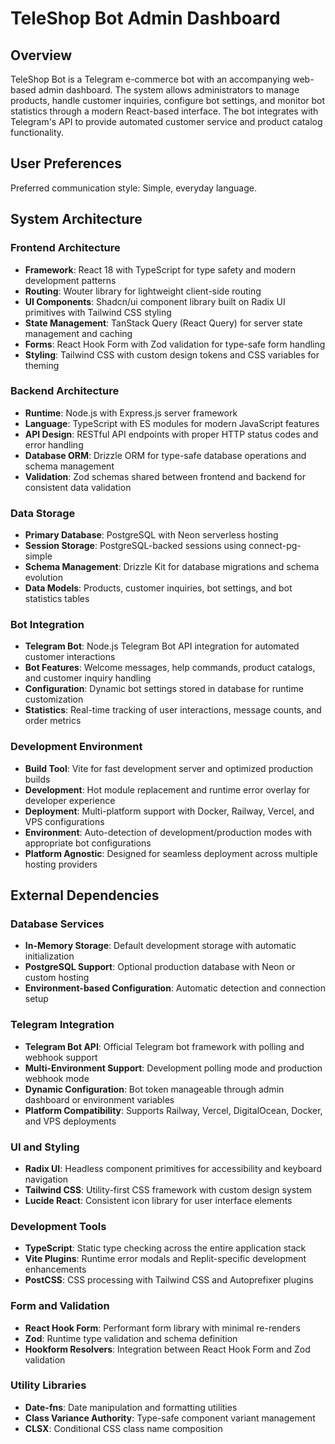 # TeleShop Bot Admin Dashboard

## Overview

TeleShop Bot is a Telegram e-commerce bot with an accompanying web-based admin dashboard. The system allows administrators to manage products, handle customer inquiries, configure bot settings, and monitor bot statistics through a modern React-based interface. The bot integrates with Telegram's API to provide automated customer service and product catalog functionality.

## User Preferences

Preferred communication style: Simple, everyday language.

## System Architecture

### Frontend Architecture
- **Framework**: React 18 with TypeScript for type safety and modern development patterns
- **Routing**: Wouter library for lightweight client-side routing
- **UI Components**: Shadcn/ui component library built on Radix UI primitives with Tailwind CSS styling
- **State Management**: TanStack Query (React Query) for server state management and caching
- **Forms**: React Hook Form with Zod validation for type-safe form handling
- **Styling**: Tailwind CSS with custom design tokens and CSS variables for theming

### Backend Architecture
- **Runtime**: Node.js with Express.js server framework
- **Language**: TypeScript with ES modules for modern JavaScript features
- **API Design**: RESTful API endpoints with proper HTTP status codes and error handling
- **Database ORM**: Drizzle ORM for type-safe database operations and schema management
- **Validation**: Zod schemas shared between frontend and backend for consistent data validation

### Data Storage
- **Primary Database**: PostgreSQL with Neon serverless hosting
- **Session Storage**: PostgreSQL-backed sessions using connect-pg-simple
- **Schema Management**: Drizzle Kit for database migrations and schema evolution
- **Data Models**: Products, customer inquiries, bot settings, and bot statistics tables

### Bot Integration
- **Telegram Bot**: Node.js Telegram Bot API integration for automated customer interactions
- **Bot Features**: Welcome messages, help commands, product catalogs, and customer inquiry handling
- **Configuration**: Dynamic bot settings stored in database for runtime customization
- **Statistics**: Real-time tracking of user interactions, message counts, and order metrics

### Development Environment
- **Build Tool**: Vite for fast development server and optimized production builds
- **Development**: Hot module replacement and runtime error overlay for developer experience
- **Deployment**: Multi-platform support with Docker, Railway, Vercel, and VPS configurations
- **Environment**: Auto-detection of development/production modes with appropriate bot configurations
- **Platform Agnostic**: Designed for seamless deployment across multiple hosting providers

## External Dependencies

### Database Services
- **In-Memory Storage**: Default development storage with automatic initialization
- **PostgreSQL Support**: Optional production database with Neon or custom hosting
- **Environment-based Configuration**: Automatic detection and connection setup

### Telegram Integration
- **Telegram Bot API**: Official Telegram bot framework with polling and webhook support
- **Multi-Environment Support**: Development polling mode and production webhook mode
- **Dynamic Configuration**: Bot token manageable through admin dashboard or environment variables
- **Platform Compatibility**: Supports Railway, Vercel, DigitalOcean, Docker, and VPS deployments

### UI and Styling
- **Radix UI**: Headless component primitives for accessibility and keyboard navigation
- **Tailwind CSS**: Utility-first CSS framework with custom design system
- **Lucide React**: Consistent icon library for user interface elements

### Development Tools
- **TypeScript**: Static type checking across the entire application stack
- **Vite Plugins**: Runtime error modals and Replit-specific development enhancements
- **PostCSS**: CSS processing with Tailwind CSS and Autoprefixer plugins

### Form and Validation
- **React Hook Form**: Performant form library with minimal re-renders
- **Zod**: Runtime type validation and schema definition
- **Hookform Resolvers**: Integration between React Hook Form and Zod validation

### Utility Libraries
- **Date-fns**: Date manipulation and formatting utilities
- **Class Variance Authority**: Type-safe component variant management
- **CLSX**: Conditional CSS class name composition